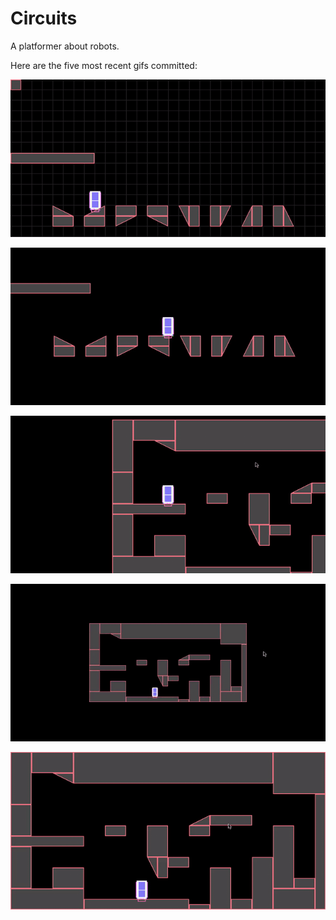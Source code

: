 # Circuits
A platformer about robots.

Here are the five most recent gifs committed:

![023-grid-and-spacial-hashing.gif](gifs/023-grid-and-spacial-hashing.gif?raw=true "023-grid-and-spacial-hashing")

![022-sloped-quads.gif](gifs/022-sloped-quads.gif?raw=true "022-sloped-quads")

![021-camera-lock.gif](gifs/021-camera-lock.gif?raw=true "021-camera-lock")

![020-camera-zoom.gif](gifs/020-camera-zoom.gif?raw=true "020-camera-zoom")

![019-camera-move.gif](gifs/019-camera-move.gif?raw=true "019-camera-move")
